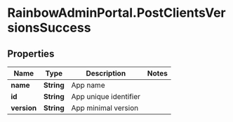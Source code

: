 # RainbowAdminPortal.PostClientsVersionsSuccess

## Properties

Name | Type | Description | Notes
------------ | ------------- | ------------- | -------------
**name** | **String** | App name | 
**id** | **String** | App unique identifier | 
**version** | **String** | App minimal version | 


